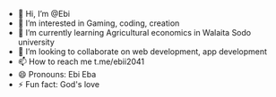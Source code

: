 - 👋 Hi, I’m @Ebi
- 👀 I’m interested in Gaming, coding, creation 
- 🌱 I’m currently learning Agricultural economics in Walaita Sodo university 
- 💞️ I’m looking to collaborate on web development, app development 
- 📫 How to reach me t.me/ebii2041
- 😄 Pronouns: Ebi Eba
- ⚡ Fun fact: God's love 

<!---
Ebi-co/Ebi-co is a ✨ special ✨ repository because its `README.md` (this file) appears on your GitHub profile.
You can click the Preview link to take a look at your changes.
--->
